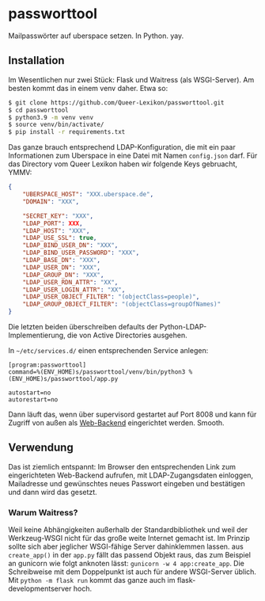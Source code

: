 # passworttool
Mailpasswörter auf uberspace setzen. In Python. yay.

## Installation

Im Wesentlichen nur zwei Stück: Flask und Waitress (als WSGI-Server). Am besten kommt das in einem venv daher. Etwa so:

```bash
$ git clone https://github.com/Queer-Lexikon/passworttool.git
$ cd passworttool
$ python3.9 -m venv venv
$ source venv/bin/activate/
$ pip install -r requirements.txt
```
Das ganze brauch entsprechend LDAP-Konfiguration, die mit ein paar Informationen zum Uberspace in eine Datei mit Namen `config.json` darf. Für das Directory vom Queer Lexikon haben wir folgende Keys gebruacht, YMMV:

```json
{
    "UBERSPACE_HOST": "XXX.uberspace.de",
    "DOMAIN": "XXX",

    "SECRET_KEY": "XXX",
    "LDAP_PORT": XXX,
    "LDAP_HOST": "XXX",
    "LDAP_USE_SSL": true,
    "LDAP_BIND_USER_DN": "XXX",
    "LDAP_BIND_USER_PASSWORD": "XXX",
    "LDAP_BASE_DN": "XXX",
    "LDAP_USER_DN": "XXX",
    "LDAP_GROUP_DN": "XXX",
    "LDAP_USER_RDN_ATTR": "XX",
    "LDAP_USER_LOGIN_ATTR": "XX",
    "LDAP_USER_OBJECT_FILTER": "(objectClass=people)",
    "LDAP_GROUP_OBJECT_FILTER": "(objectClass=groupOfNames)"
}
```
Die letzten beiden überschreiben defaults der Python-LDAP-Implementierung, die von Active Directories ausgehen.

In `~/etc/services.d/` einen entsprechenden Service anlegen:

```
[program:passworttool]
command=%(ENV_HOME)s/passworttool/venv/bin/python3 %(ENV_HOME)s/passworttool/app.py

autostart=no
autorestart=no
```

Dann läuft das, wenn über supervisord gestartet auf Port 8008 und kann für Zugriff von außen als [Web-Backend](https://manual.uberspace.de/web-backends/) eingerichtet werden. Smooth.

## Verwendung

Das ist ziemlich entspannt: Im Browser den entsprechenden Link zum eingerichteten Web-Backend aufrufen, mit LDAP-Zugangsdaten einloggen, Mailadresse und gewünschtes neues Passwort eingeben und bestätigen und dann wird das gesetzt. 


### Warum Waitress?
Weil keine Abhängigkeiten außerhalb der Standardbibliothek und weil der Werkzeug-WSGI nicht für das große weite Internet gemacht ist. Im Prinzip sollte sich aber jeglicher WSGI-fähige Server dahinklemmen lassen. aus `create_app()` in der `app.py` fällt das passend Objekt raus, das zum Beispiel an gunicorn wie folgt anknoten lässt: `gunicorn -w 4 app:create_app`. Die Schreibweise mit dem Doppelpunkt ist auch für andere WSGI-Server üblich. Mit `python -m flask run` kommt das ganze auch im flask-developmentserver hoch. 
